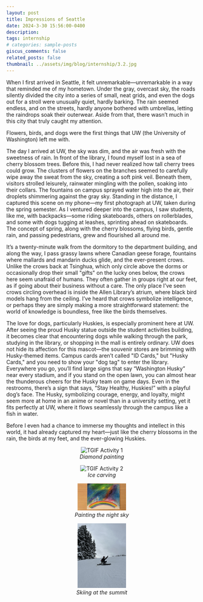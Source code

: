 ```yaml
---
layout: post
title: Impressions of Seattle
date: 2024-3-30 15:56:00-0400
description: 
tags: internship
# categories: sample-posts
giscus_comments: false
related_posts: false
thumbnail: ../assets/img/blog/internship/3.2.jpg
---
```


When I first arrived in Seattle, it felt unremarkable—unremarkable in a way that reminded me of my hometown. Under the gray, overcast sky, the roads silently divided the city into a series of small, neat grids, and even the dogs out for a stroll were unusually quiet, hardly barking. The rain seemed endless, and on the streets, hardly anyone bothered with umbrellas, letting the raindrops soak their outerwear. Aside from that, there wasn’t much in this city that truly caught my attention.

Flowers, birds, and dogs were the first things that UW (the University of Washington) left me with.

The day I arrived at UW, the sky was dim, and the air was fresh with the sweetness of rain. In front of the library, I found myself lost in a sea of cherry blossom trees. Before this, I had never realized how tall cherry trees could grow. The clusters of flowers on the branches seemed to carefully wipe away the sweat from the sky, creating a soft pink veil. Beneath them, visitors strolled leisurely, rainwater mingling with the pollen, soaking into their collars. The fountains on campus sprayed water high into the air, their droplets shimmering against the gray sky. Standing in the distance, I captured this scene on my phone—my first photograph at UW, taken during the spring semester. As I ventured deeper into the campus, I saw students, like me, with backpacks—some riding skateboards, others on rollerblades, and some with dogs tugging at leashes, sprinting ahead on skateboards. The concept of spring, along with the cherry blossoms, flying birds, gentle rain, and passing pedestrians, grew and flourished all around me.

It’s a twenty-minute walk from the dormitory to the department building, and along the way, I pass grassy lawns where Canadian geese forage, fountains where mallards and mandarin ducks glide, and the ever-present crows. Unlike the crows back at Tsinghua, which only circle above the dorms or occasionally drop their small "gifts" on the lucky ones below, the crows here seem unafraid of humans. They often gather in groups right at our feet, as if going about their business without a care. The only place I’ve seen crows circling overhead is inside the Allen Library’s atrium, where black bird models hang from the ceiling. I’ve heard that crows symbolize intelligence, or perhaps they are simply making a more straightforward statement: the world of knowledge is boundless, free like the birds themselves.

The love for dogs, particularly Huskies, is especially prominent here at UW. After seeing the proud Husky statue outside the student activities building, it becomes clear that encountering dogs while walking through the park, studying in the library, or shopping in the mall is entirely ordinary. UW does not hide its affection for this mascot—the souvenir stores are brimming with Husky-themed items. Campus cards aren’t called "ID Cards," but "Husky Cards," and you need to show your "dog tag" to enter the library. Everywhere you go, you’ll find large signs that say “Washington Husky” near every stadium, and if you stand on the open lawn, you can almost hear the thunderous cheers for the Husky team on game days. Even in the restrooms, there’s a sign that says, “Stay Healthy, Huskies!” with a playful dog’s face. The Husky, symbolizing courage, energy, and loyalty, might seem more at home in an anime or novel than in a university setting, yet it fits perfectly at UW, where it flows seamlessly through the campus like a fish in water.

Before I even had a chance to immerse my thoughts and intellect in this world, it had already captured my heart—just like the cherry blossoms in the rain, the birds at my feet, and the ever-glowing Huskies.

<div style="text-align: center; margin-bottom: 20px;"> 
    <figure> 
        <img src="..\assets\img\blog\internship\4.1.jpg" alt="TGIF Activity 1" style="max-width: 30%; height: auto;"> 
        <figcaption><em>Diamond painting</em></figcaption> 
    </figure> 
    <figure> 
        <img src="..\assets\img\blog\internship\4.2.jpg" alt="TGIF Activity 2" style="max-width: 30%; height: auto;"> 
        <figcaption><em>Ice carving</em></figcaption> 
    </figure> 
    <figure> 
        <img src="..\assets\img\blog\internship\4.3.jpg" alt="TGIF Activity 3" style="max-width: 30%; height: auto;"> 
        <figcaption><em>Painting the night sky</em></figcaption> 
    </figure> 
    <figure>
        <img src="..\assets\img\blog\internship\4.4.jpg" alt="TGIF Activity 4" style="max-width: 30%; height: auto;">
        <figcaption><em>Skiing at the summit</em></figcaption>
</div>